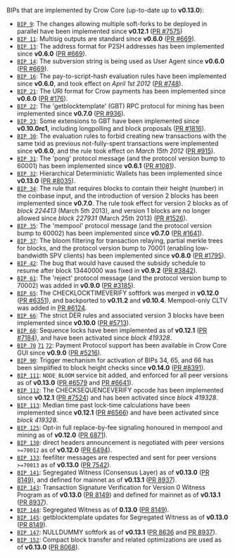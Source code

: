 BIPs that are implemented by Crow Core (up-to-date up to **v0.13.0**):

* [`BIP 9`](https://github.com/crow/bips/blob/master/bip-0009.mediawiki): The changes allowing multiple soft-forks to be deployed in parallel have been implemented since **v0.12.1**  ([PR #7575](https://github.com/RavenProject/Ravencoin/pull/7575))
* [`BIP 11`](https://github.com/crow/bips/blob/master/bip-0011.mediawiki): Multisig outputs are standard since **v0.6.0** ([PR #669](https://github.com/RavenProject/Ravencoin/pull/669)).
* [`BIP 13`](https://github.com/crow/bips/blob/master/bip-0013.mediawiki): The address format for P2SH addresses has been implemented since **v0.6.0** ([PR #669](https://github.com/RavenProject/Ravencoin/pull/669)).
* [`BIP 14`](https://github.com/crow/bips/blob/master/bip-0014.mediawiki): The subversion string is being used as User Agent since **v0.6.0** ([PR #669](https://github.com/RavenProject/Ravencoin/pull/669)).
* [`BIP 16`](https://github.com/crow/bips/blob/master/bip-0016.mediawiki): The pay-to-script-hash evaluation rules have been implemented since **v0.6.0**, and took effect on *April 1st 2012* ([PR #748](https://github.com/RavenProject/Ravencoin/pull/748)).
* [`BIP 21`](https://github.com/crow/bips/blob/master/bip-0021.mediawiki): The URI format for Crow payments has been implemented since **v0.6.0** ([PR #176](https://github.com/RavenProject/Ravencoin/pull/176)).
* [`BIP 22`](https://github.com/crow/bips/blob/master/bip-0022.mediawiki): The 'getblocktemplate' (GBT) RPC protocol for mining has been implemented since **v0.7.0** ([PR #936](https://github.com/RavenProject/Ravencoin/pull/936)).
* [`BIP 23`](https://github.com/crow/bips/blob/master/bip-0023.mediawiki): Some extensions to GBT have been implemented since **v0.10.0rc1**, including longpolling and block proposals ([PR #1816](https://github.com/RavenProject/Ravencoin/pull/1816)).
* [`BIP 30`](https://github.com/crow/bips/blob/master/bip-0030.mediawiki): The evaluation rules to forbid creating new transactions with the same txid as previous not-fully-spent transactions were implemented since **v0.6.0**, and the rule took effect on *March 15th 2012* ([PR #915](https://github.com/RavenProject/Ravencoin/pull/915)).
* [`BIP 31`](https://github.com/crow/bips/blob/master/bip-0031.mediawiki): The 'pong' protocol message (and the protocol version bump to 60001) has been implemented since **v0.6.1** ([PR #1081](https://github.com/RavenProject/Ravencoin/pull/1081)).
* [`BIP 32`](https://github.com/crow/bips/blob/master/bip-0032.mediawiki): Hierarchical Deterministic Wallets has been implemented since **v0.13.0** ([PR #8035](https://github.com/RavenProject/Ravencoin/pull/8035)).
* [`BIP 34`](https://github.com/crow/bips/blob/master/bip-0034.mediawiki): The rule that requires blocks to contain their height (number) in the coinbase input, and the introduction of version 2 blocks has been implemented since **v0.7.0**. The rule took effect for version 2 blocks as of *block 224413* (March 5th 2013), and version 1 blocks are no longer allowed since *block 227931* (March 25th 2013) ([PR #1526](https://github.com/RavenProject/Ravencoin/pull/1526)).
* [`BIP 35`](https://github.com/crow/bips/blob/master/bip-0035.mediawiki): The 'mempool' protocol message (and the protocol version bump to 60002) has been implemented since **v0.7.0** ([PR #1641](https://github.com/RavenProject/Ravencoin/pull/1641)).
* [`BIP 37`](https://github.com/crow/bips/blob/master/bip-0037.mediawiki): The bloom filtering for transaction relaying, partial merkle trees for blocks, and the protocol version bump to 70001 (enabling low-bandwidth SPV clients) has been implemented since **v0.8.0** ([PR #1795](https://github.com/RavenProject/Ravencoin/pull/1795)).
* [`BIP 42`](https://github.com/crow/bips/blob/master/bip-0042.mediawiki): The bug that would have caused the subsidy schedule to resume after block 13440000 was fixed in **v0.9.2** ([PR #3842](https://github.com/RavenProject/Ravencoin/pull/3842)).
* [`BIP 61`](https://github.com/crow/bips/blob/master/bip-0061.mediawiki): The 'reject' protocol message (and the protocol version bump to 70002) was added in **v0.9.0** ([PR #3185](https://github.com/RavenProject/Ravencoin/pull/3185)).
* [`BIP 65`](https://github.com/crow/bips/blob/master/bip-0065.mediawiki): The CHECKLOCKTIMEVERIFY softfork was merged in **v0.12.0** ([PR #6351](https://github.com/RavenProject/Ravencoin/pull/6351)), and backported to **v0.11.2** and **v0.10.4**. Mempool-only CLTV was added in [PR #6124](https://github.com/RavenProject/Ravencoin/pull/6124).
* [`BIP 66`](https://github.com/crow/bips/blob/master/bip-0066.mediawiki): The strict DER rules and associated version 3 blocks have been implemented since **v0.10.0** ([PR #5713](https://github.com/RavenProject/Ravencoin/pull/5713)).
* [`BIP 68`](https://github.com/crow/bips/blob/master/bip-0068.mediawiki): Sequence locks have been implemented as of **v0.12.1**  ([PR #7184](https://github.com/RavenProject/Ravencoin/pull/7184)), and have been activated since *block 419328*.
* [`BIP 70`](https://github.com/crow/bips/blob/master/bip-0070.mediawiki) [`71`](https://github.com/crow/bips/blob/master/bip-0071.mediawiki) [`72`](https://github.com/crow/bips/blob/master/bip-0072.mediawiki): Payment Protocol support has been available in Crow Core GUI since **v0.9.0** ([PR #5216](https://github.com/RavenProject/Ravencoin/pull/5216)).
* [`BIP 90`](https://github.com/crow/bips/blob/master/bip-0090.mediawiki): Trigger mechanism for activation of BIPs 34, 65, and 66 has been simplified to block height checks since **v0.14.0** ([PR #8391](https://github.com/RavenProject/Ravencoin/pull/8391)).
* [`BIP 111`](https://github.com/crow/bips/blob/master/bip-0111.mediawiki): `NODE_BLOOM` service bit added, and enforced for all peer versions as of **v0.13.0** ([PR #6579](https://github.com/RavenProject/Ravencoin/pull/6579) and [PR #6641](https://github.com/RavenProject/Ravencoin/pull/6641)).
* [`BIP 112`](https://github.com/crow/bips/blob/master/bip-0112.mediawiki): The CHECKSEQUENCEVERIFY opcode has been implemented since **v0.12.1** ([PR #7524](https://github.com/RavenProject/Ravencoin/pull/7524)) and has been activated since *block 419328*.
* [`BIP 113`](https://github.com/crow/bips/blob/master/bip-0113.mediawiki): Median time past lock-time calculations have been implemented since **v0.12.1** ([PR #6566](https://github.com/RavenProject/Ravencoin/pull/6566)) and have been activated since *block 419328*.
* [`BIP 125`](https://github.com/crow/bips/blob/master/bip-0125.mediawiki): Opt-in full replace-by-fee signaling honoured in mempool and mining as of **v0.12.0** ([PR 6871](https://github.com/RavenProject/Ravencoin/pull/6871)).
* [`BIP 130`](https://github.com/crow/bips/blob/master/bip-0130.mediawiki): direct headers announcement is negotiated with peer versions `>=70012` as of **v0.12.0** ([PR 6494](https://github.com/RavenProject/Ravencoin/pull/6494)).
* [`BIP 133`](https://github.com/crow/bips/blob/master/bip-0133.mediawiki): feefilter messages are respected and sent for peer versions `>=70013` as of **v0.13.0** ([PR 7542](https://github.com/RavenProject/Ravencoin/pull/7542)).
* [`BIP 141`](https://github.com/crow/bips/blob/master/bip-0141.mediawiki): Segregated Witness (Consensus Layer) as of **v0.13.0** ([PR 8149](https://github.com/RavenProject/Ravencoin/pull/8149)), and defined for mainnet as of **v0.13.1** ([PR 8937](https://github.com/RavenProject/Ravencoin/pull/8937)).
* [`BIP 143`](https://github.com/crow/bips/blob/master/bip-0143.mediawiki): Transaction Signature Verification for Version 0 Witness Program as of **v0.13.0** ([PR 8149](https://github.com/RavenProject/Ravencoin/pull/8149)) and defined for mainnet as of **v0.13.1** ([PR 8937](https://github.com/RavenProject/Ravencoin/pull/8937)).
* [`BIP 144`](https://github.com/crow/bips/blob/master/bip-0144.mediawiki): Segregated Witness as of **0.13.0** ([PR 8149](https://github.com/RavenProject/Ravencoin/pull/8149)).
* [`BIP 145`](https://github.com/crow/bips/blob/master/bip-0145.mediawiki): getblocktemplate updates for Segregated Witness as of **v0.13.0** ([PR 8149](https://github.com/RavenProject/Ravencoin/pull/8149)).
* [`BIP 147`](https://github.com/crow/bips/blob/master/bip-0147.mediawiki): NULLDUMMY softfork as of **v0.13.1** ([PR 8636](https://github.com/RavenProject/Ravencoin/pull/8636) and [PR 8937](https://github.com/RavenProject/Ravencoin/pull/8937)).
* [`BIP 152`](https://github.com/crow/bips/blob/master/bip-0152.mediawiki): Compact block transfer and related optimizations are used as of **v0.13.0** ([PR 8068](https://github.com/RavenProject/Ravencoin/pull/8068)).
